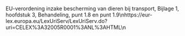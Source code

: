 EU-verordening inzake bescherming van dieren bij transport, Bijlage 1, hoofdstuk 3, Behandeling, punt 1.8 en punt 1.9\nhttps://eur-lex.europa.eu/LexUriServ/LexUriServ.do?uri=CELEX%3A32005R0001%3ANL%3AHTML\n
